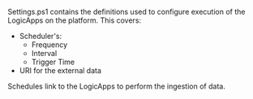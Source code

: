 Settings.ps1 contains the definitions used to configure execution of the LogicApps on the platform.  This covers:
* Scheduler's:
    * Frequency
    * Interval
    * Trigger Time
* URI for the external data

Schedules link to the LogicApps to perform the ingestion of data.
